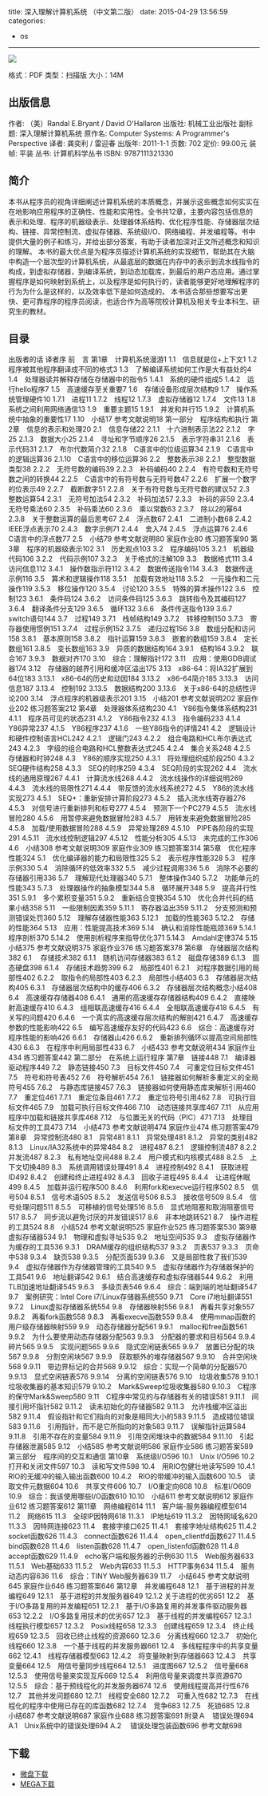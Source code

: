 title: 深入理解计算机系统 （中文第二版）
date: 2015-04-29 13:56:59
categories:
  - os
---

![](http://img3.douban.com/lpic/s4510534.jpg)

格式：PDF
类型：扫描版
大小：14M

<!--more-->

## 出版信息 ##

作者: （美）Randal E.Bryant / David O'Hallaron 
出版社: 机械工业出版社
副标题: 深入理解计算机系统
原作名: Computer Systems: A Programmer's Perspective
译者: 龚奕利 / 雷迎春 
出版年: 2011-1-1
页数: 702
定价: 99.00元
装帧: 平装
丛书: 计算机科学丛书
ISBN: 9787111321330

## 简介 ##

本书从程序员的视角详细阐述计算机系统的本质概念，并展示这些概念如何实实在在地影响应用程序的正确性、性能和实用性。全书共12章，主要内容包括信息的表示和处理、程序的机器级表示、处理器体系结构、优化程序性能、存储器层次结构、链接、异常控制流、虚拟存储器、系统级I/O、网络编程、并发编程等。书中提供大量的例子和练习，并给出部分答案，有助于读者加深对正文所述概念和知识的理解。
本书的最大优点是为程序员描述计算机系统的实现细节，帮助其在大脑中构造一个层次型的计算机系统，从最底层的数据在内存中的表示到流水线指令的构成，到虚拟存储器，到编译系统，到动态加载库，到最后的用户态应用。通过掌握程序是如何映射到系统上，以及程序是如何执行的，读者能够更好地理解程序的行为为什么是这样的，以及效率低下是如何造成的。
本书适合那些想要写出更快、更可靠程序的程序员阅读，也适合作为高等院校计算机及相关专业本科生、研究生的教材。

## 目录 ##

出版者的话
译者序
前　言
第1章　计算机系统漫游1
1.1　信息就是位+上下文1
1.2　程序被其他程序翻译成不同的格式3
1.3　了解编译系统如何工作是大有益处的4
1.4　处理器读并解释存储在存储器中的指令5
1.4.1　系统的硬件组成5
1.4.2　运行hello程序7
1.5　高速缓存至关重要7
1.6　存储设备形成层次结构9
1.7　操作系统管理硬件10
1.7.1　进程11
1.7.2　线程12
1.7.3　虚拟存储器12
1.7.4　文件13
1.8　系统之间利用网络通信13
1.9　重要主题15
1.9.1　并发和并行15
1.9.2　计算机系统中抽象的重要性17
1.10　小结17
参考文献说明18
第一部分　程序结构和执行
第2章　信息的表示和处理20
2.1　信息存储22
2.1.1　十六进制表示法22
2.1.2　字25
2.1.3　数据大小25
2.1.4　寻址和字节顺序26
2.1.5　表示字符串31
2.1.6　表示代码31
2.1.7　布尔代数简介32
2.1.8　C语言中的位级运算34
2.1.9　C语言中的逻辑运算36
2.1.10　C语言中的移位运算36
2.2　整数表示38
2.2.1　整型数据类型38
2.2.2　无符号数的编码39
2.2.3　补码编码40
2.2.4　有符号数和无符号数之间的转换44
2.2.5　C语言中的有符号数与无符号数47
2.2.6　扩展一个数字的位表示49
2.2.7　截断数字51
2.2.8　关于有符号数与无符号数的建议52
2.3　整数运算54
2.3.1　无符号加法54
2.3.2　补码加法57
2.3.3　补码的非59
2.3.4　无符号乘法60
2.3.5　补码乘法60
2.3.6　乘以常数63
2.3.7　除以2的幂64
2.3.8　关于整数运算的最后思考67
2.4　浮点数67
2.4.1　二进制小数68
2.4.2　IEEE浮点表示70
2.4.3　数字示例71
2.4.4　舍入74
2.4.5　浮点运算76
2.4.6　C语言中的浮点数77
2.5　小结79
参考文献说明80
家庭作业80
练习题答案90
第3章　程序的机器级表示102
3.1　历史观点103
3.2　程序编码105
3.2.1　机器级代码106
3.2.2　代码示例107
3.2.3　关于格式的注解109
3.3　数据格式111
3.4　访问信息112
3.4.1　操作数指示符112
3.4.2　数据传送指令114
3.4.3　数据传送示例116
3.5　算术和逻辑操作118
3.5.1　加载有效地址118
3.5.2　一元操作和二元操作119
3.5.3　移位操作120
3.5.4　讨论120
3.5.5　特殊的算术操作122
3.6　控制123
3.6.1　条件码124
3.6.2　访问条件码125
3.6.3　跳转指令及其编码127
3.6.4　翻译条件分支129
3.6.5　循环132
3.6.6　条件传送指令139
3.6.7　switch语句144
3.7　过程149
3.7.1　栈帧结构149
3.7.2　转移控制150
3.7.3　寄存器使用惯例151
3.7.4　过程示例152
3.7.5　递归过程156
3.8　数组分配和访问158
3.8.1　基本原则158
3.8.2　指针运算159
3.8.3　嵌套的数组159
3.8.4　定长数组161
3.8.5　变长数组163
3.9　异质的数据结构164
3.9.1　结构164
3.9.2　联合167
3.9.3　数据对齐170
3.10　综合：理解指针172
3.11　应用：使用GDB调试器174
3.12　存储器的越界引用和缓冲区溢出175
3.13　x86-64：将IA32扩展到64位183
3.13.1　x86-64的历史和动因184
3.13.2　x86-64简介185
3.13.3　访问信息187
3.13.4　控制192
3.13.5　数据结构200
3.13.6　关于x86-64的总结性评论200
3.14　浮点程序的机器级表示201
3.15　小结201
参考文献说明202
家庭作业202
练习题答案212
第4章　处理器体系结构230
4.1　Y86指令集体系结构231
4.1.1　程序员可见的状态231
4.1.2　Y86指令232
4.1.3　指令编码233
4.1.4　Y86异常237
4.1.5　Y86程序237
4.1.6　一些Y86指令的详情241
4.2　逻辑设计和硬件控制语言HCL242
4.2.1　逻辑门243
4.2.2　组合电路和HCL布尔表达式243
4.2.3　字级的组合电路和HCL整数表达式245
4.2.4　集合关系248
4.2.5　存储器和时钟248
4.3　Y86的顺序实现250
4.3.1　将处理组织成阶段250
4.3.2　SEQ硬件结构258
4.3.3　SEQ的时序259
4.3.4　SEQ阶段的实现262
4.4　流水线的通用原理267
4.4.1　计算流水线268
4.4.2　流水线操作的详细说明269
4.4.3　流水线的局限性271
4.4.4　带反馈的流水线系统272
4.5　Y86的流水线实现273
4.5.1　SEQ+：重新安排计算阶段273
4.5.2　插入流水线寄存器276
4.5.3　对信号进行重新排列和标号277
4.5.4　预测下一个PC279
4.5.5　流水线冒险280
4.5.6　用暂停来避免数据冒险283
4.5.7　用转发来避免数据冒险285
4.5.8　加载/使用数据冒险288
4.5.9　异常处理289
4.5.10　PIPE各阶段的实现291
4.5.11　流水线控制逻辑297
4.5.12　性能分析305
4.5.13　未完成的工作306
4.6　小结308
参考文献说明309
家庭作业309
练习题答案314
第5章　优化程序性能324
5.1　优化编译器的能力和局限性325
5.2　表示程序性能328
5.3　程序示例330
5.4　消除循环的低效率332
5.5　减少过程调用336
5.6　消除不必要的存储器引用336
5.7　理解现代处理器340
5.7.1　整体操作340
5.7.2　功能单元的性能343
5.7.3　处理器操作的抽象模型344
5.8　循环展开348
5.9　提高并行性351
5.9.1　多个累积变量351
5.9.2　重新结合变换354
5.10　优化合并代码的结果小结358
5.11　一些限制因素359
5.11.1　寄存器溢出359
5.11.2　分支预测和预测错误处罚360
5.12　理解存储器性能363
5.12.1　加载的性能363
5.12.2　存储的性能364
5.13　应用：性能提高技术369
5.14　确认和消除性能瓶颈369
5.14.1　程序剖析370
5.14.2　使用剖析程序来指导优化371
5.14.3　Amdahl定律374
5.15　小结375
参考文献说明375
家庭作业376
练习题答案378
第6章　存储器层次结构382
6.1 　存储技术382
6.1.1　随机访问存储器383
6.1.2　磁盘存储389
6.1.3　固态硬盘398
6.1.4　存储技术趋势399
6.2　局部性401
6.2.1　对程序数据引用的局部性402
6.2.2　取指令的局部性403
6.2.3　局部性小结403
6.3　存储器层次结构405
6.3.1　存储器层次结构中的缓存406
6.3.2　存储器层次结构概念小结408
6.4　高速缓存存储器408
6.4.1　通用的高速缓存存储器结构409
6.4.2　直接映射高速缓存410
6.4.3　组相联高速缓存416
6.4.4　全相联高速缓存418
6.4.5　有关写的问题420
6.4.6　一个真实的高速缓存层次结构的解剖421
6.4.7　高速缓存参数的性能影响422
6.5　编写高速缓存友好的代码423
6.6　综合：高速缓存对程序性能的影响426
6.6.1　存储器山426
6.6.2　重新排列循环以提高空间局部性430
6.6.3　在程序中利用局部性433
6.7　小结433
参考文献说明434
家庭作业434
练习题答案442
第二部分　在系统上运行程序
第7章　链接448
7.1　编译器驱动程序449
7.2　静态链接450
7.3　目标文件450
7.4　可重定位目标文件451
7.5　符号和符号表452
7.6　符号解析454
7.6.1　链接器如何解析多重定义的全局符号455
7.6.2　与静态库链接457
7.6.3　链接器如何使用静态库来解析引用460
7.7　重定位461
7.7.1　重定位条目461
7.7.2　重定位符号引用462
7.8　可执行目标文件465
7.9　加载可执行目标文件466
7.10　动态链接共享库467
7.11　从应用程序中加载和链接共享库468
7.12　与位置无关的代码（PIC）471
7.13　处理目标文件的工具473
7.14　小结473
参考文献说明474
家庭作业474
练习题答案479
第8章　异常控制流480
8.1　异常481
8.1.1　异常处理481
8.1.2　异常的类别482
8.1.3　Linux/IA32系统中的异常484
8.2　进程487
8.2.1　逻辑控制流487
8.2.2　并发流487
8.2.3　私有地址空间488
8.2.4　用户模式和内核模式488
8.2.5　上下文切换489
8.3　系统调用错误处理491
8.4　进程控制492
8.4.1　获取进程ID492
8.4.2　创建和终止进程492
8.4.3　回收子进程495
8.4.4　让进程休眠499
8.4.5　加载并运行程序500
8.4.6　利用fork和execve运行程序502
8.5　信号504
8.5.1　信号术语505
8.5.2　发送信号506
8.5.3　接收信号509
8.5.4　信号处理问题511
8.5.5　可移植的信号处理516
8.5.6　显式地阻塞和取消阻塞信号517
8.5.7　同步流以避免讨厌的并发错误517
8.6　非本地跳转521
8.7　操作进程的工具524
8.8　小结524
参考文献说明525
家庭作业525
练习题答案530
第9章　虚拟存储器534
9.1　物理和虚拟寻址535
9.2　地址空间535
9.3　虚拟存储器作为缓存的工具536
9.3.1　DRAM缓存的组织结构537
9.3.2　页表537
9.3.3　页命中538
9.3.4　缺页538
9.3.5　分配页面539
9.3.6　又是局部性救了我们539
9.4　虚拟存储器作为存储器管理的工具540
9.5　虚拟存储器作为存储器保护的工具541
9.6　地址翻译542
9.6.1　结合高速缓存和虚拟存储器544
9.6.2　利用TLB加速地址翻译545
9.6.3　多级页表546
9.6.4　综合：端到端的地址翻译547
9.7　案例研究：Intel Core i7/Linux存储器系统550
9.7.1　Core i7地址翻译551
9.7.2　Linux虚拟存储器系统554
9.8　存储器映射556
9.8.1　再看共享对象557
9.8.2　再看fork函数558
9.8.3　再看execve函数559
9.8.4　使用mmap函数的用户级存储器映射559
9.9　动态存储器分配561
9.9.1　malloc和free函数561
9.9.2　为什么要使用动态存储器分配563
9.9.3　分配器的要求和目标564
9.9.4　碎片565
9.9.5　实现问题565
9.9.6　隐式空闲链表565
9.9.7　放置已分配的块567
9.9.8　分割空闲块567
9.9.9　获取额外的堆存储器567
9.9.10　合并空闲块568
9.9.11　带边界标记的合并568
9.9.12　综合：实现一个简单的分配器570
9.9.13　显式空闲链表576
9.9.14　分离的空闲链表576
9.10　垃圾收集578
9.10.1　垃圾收集器的基本知识579
9.10.2　Mark&Sweep垃圾收集器580
9.10.3　C程序的保守Mark&Sweep580
9.11　C程序中常见的与存储器有关的错误581
9.11.1　间接引用坏指针582
9.11.2　读未初始化的存储器582
9.11.3　允许栈缓冲区溢出582
9.11.4　假设指针和它们指向的对象是相同大小的583
9.11.5　造成错位错误583
9.11.6　引用指针，而不是它所指向的对象583
9.11.7　误解指针运算584
9.11.8　引用不存在的变量584
9.11.9　引用空闲堆块中的数据584
9.11.10　引起存储器泄漏585
9.12　小结585
参考文献说明586
家庭作业586
练习题答案589
第三部分　程序间的交互和通信
第10章　系统级I/O596
10.1　Unix I/O596
10.2　打开和关闭文件597
10.3　读和写文件598
10.4　用RIO包健壮地读写599
10.4.1　RIO的无缓冲的输入输出函数600
10.4.2　RIO的带缓冲的输入函数600
10.5　读取文件元数据604
10.6　共享文件606
10.7　I/O重定向608
10.8　标准I/O609
10.9　综合：我该使用哪些I/O函数610
10.10　小结611
参考文献说明612
家庭作业612
练习题答案612
第11章　网络编程614
11.1　客户端-服务器编程模型614
11.2　网络615
11.3　全球IP因特网618
11.3.1　IP地址619
11.3.2　因特网域名620
11.3.3　因特网连接623
11.4　套接字接口625
11.4.1　套接字地址结构625
11.4.2　socket函数626
11.4.3　connect函数626
11.4.4　open_clientfd函数627
11.4.5　bind函数628
11.4.6　listen函数628
11.4.7　open_listenfd函数628
11.4.8　accept函数629
11.4.9　echo客户端和服务器的示例630
11.5　Web服务器633
11.5.1　Web基础633
11.5.2　Web内容633
11.5.3　HTTP事务634
11.5.4　服务动态内容636
11.6　综合：TINY Web服务器639
11.7　小结645
参考文献说明645
家庭作业646
练习题答案646
第12章　并发编程648
12.1　基于进程的并发编程649
12.1.1　基于进程的并发服务器649
12.1.2 关于进程的优劣651
12.2　基于I/O多路复用的并发编程651
12.2.1　基于I/O多路复用的并发事件驱动服务器653
12.2.2　I/O多路复用技术的优劣657
12.3　基于线程的并发编程657
12.3.1　线程执行模型657
12.3.2　Posix线程658
12.3.3　创建线程659
12.3.4　终止线程659
12.3.5　回收已终止线程的资源660
12.3.6　分离线程660
12.3.7　初始化线程660
12.3.8　一个基于线程的并发服务器661
12.4　多线程程序中的共享变量662
12.4.1　线程存储器模型663
12.4.2　将变量映射到存储器663
12.4.3　共享变量664
12.5　用信号量同步线程664
12.5.1　进度图667
12.5.2　信号量668
12.5.3　使用信号量来实现互斥669
12.5.4　利用信号量来调度共享资源670
12.5.5　综合：基于预线程化的并发服务器674
12.6　使用线程提高并行性676
12.7　其他并发问题680
12.7.1　线程安全680
12.7.2　可重入性682
12.7.3　在线程化的程序中使用已存在的库函数682
12.7.4　竞争683
12.7.5　死锁685
12.8　小结687
参考文献说明687
家庭作业688
练习题答案691
附录Ａ　错误处理694
A.1　Unix系统中的错误处理694
A.2 　错误处理包装函数696
参考文献698

## 下载 ##

* [微盘下载](http://vdisk.weibo.com/s/aADaW4YRFmvoo)
* [MEGA下载](https://mega.co.nz/#!bJFm0abJ!vsMQtB_8qf_Hxw0_VKeJieGQbQyZtSyEjZK4Lg7zKLw)